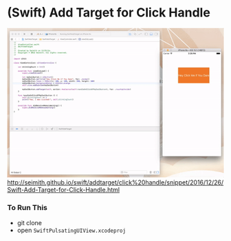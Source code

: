 # (Swift) Add Target for Click Handle

![alt text](https://raw.githubusercontent.com/seimith/seimith.github.io/master/_assets/2016-12-24-assets/SwiftAddTargetMedium.gif "Adding a target")
http://seimith.github.io/swift/addtarget/click%20handle/snippet/2016/12/26/Swift-Add-Target-for-Click-Handle.html

### To Run This

- git clone
- open `SwiftPulsatingUIView.xcodeproj`
